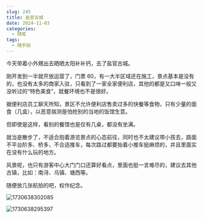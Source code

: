 ```yaml
---
slug: 245
title: 盐官古城
date: 2024-11-03
categories:
  - 随笔
tags:
  - 随手拍
---
```


今天带着小外甥出去晒晒太阳补补钙，去了盐官古城。

刚开发到一半就开放运营了，门票 60，有一大半区域还在施工，景点基本是没有的，也没有太多的商家入驻，只看到了一家全家便利店，其他的都是又口味一般又没听过的“特色美食”，就餐环境也不是很好。

据便利店员工聊天所知，景区不允许便利店售卖过多的快餐等食物，只有少量的面食（几盒），以恶意揣测是怕抢别的当地的饭馆生意。

但即使是这样，看别的餐馆也是仅有几桌，都没有坐满。

就当是散步了，不适合抱着游览景点的心态前往，同时也不太建议带小孩去，路面不平台阶多、桥多，不合适推车，每次路过都要抬着小推车挺麻烦的，并且里面实在没有什么玩的地方。

风景呢，也只有游客中心大门门口还算好看点，里面也挺一言难尽的，建议去其他古镇，比如：南浔、乌镇、塘西等。

随便放几张航拍的吧，权作纪念。

![1730638302085](https://imgurl.zishu.me/2024/11/1730638302085.webp)

![1730638295397](https://imgurl.zishu.me/2024/11/1730638295397.webp)
